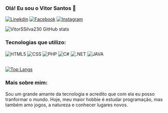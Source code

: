 ### Olá! Eu sou o Vitor Santos 👋

[![Linekdin](https://img.shields.io/badge/LinkedIn-0077B5?style=for-the-badge&logo=linkedin&logoColor=white)](https://www.linkedin.com/in/vitor-santos-da-silva-808404163/)
[![Facebook](https://img.shields.io/badge/Facebook-1877F2?style=for-the-badge&logo=facebook&logoColor=white)](https://www.facebook.com/vitinhoasm)
[![Instagram](https://img.shields.io/badge/Instagram-E4405F?style=for-the-badge&logo=instagram&logoColor=white)](https://www.instagram.com/vitor_santos.23/)

![VitorSSilva230 GitHub stats](https://github-readme-stats.vercel.app/api?username=VitorSSilva230&show_icons=true&theme=dracula)

### Tecnologias que utilizo:
<div style = "display: inline_block"> 
 <img align = "center" alt = "HTML5" src = "https://img.shields.io/badge/HTML5-E34F26?style=for-the-badge&logo=html5&logoColor=white">
 <img align = "center" alt = "CSS" src = "https://img.shields.io/badge/CSS-239120?&style=for-the-badge&logo=css3&logoColor=white">
 <img align = "center" alt = "PHP" src = "https://img.shields.io/badge/PHP-777BB4?style=for-the-badge&logo=php&logoColor=white">
 <img align = "center" alt = "C#" src = "https://img.shields.io/badge/C%23-239120?style=for-the-badge&logo=c-sharp&logoColor=white">
 <img align = "center" alt = ".NET" src = "https://img.shields.io/badge/.NET-5C2D91?style=for-the-badge&logo=.net&logoColor=white">
 <img align = "center" alt = "JAVA" src = "https://img.shields.io/badge/Java-ED8B00?style=for-the-badge&logo=java&logoColor=white">
</div> <br>

[![Top Langs](https://github-readme-stats.vercel.app/api/top-langs/?username=VitorSSilva230&layout=compact)](https://github.com/VitorSSilva230/github-readme-stats)

### Mais sobre mim:
Sou um grande amante da tecnologia e acredito que com ela eu posso tranformar o mundo.
Hoje, meu maior hobbie é estudar programação, mas também amo jogos, a natureza e conhecer lugares novos.
